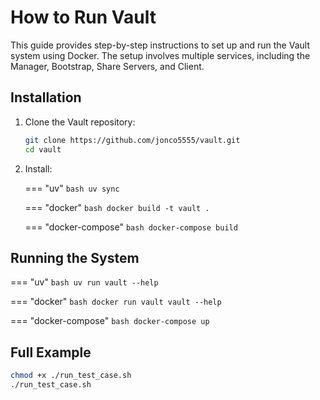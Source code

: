 # How to Run Vault

This guide provides step-by-step instructions to set up and run the Vault system using Docker. The setup involves multiple services, including the Manager, Bootstrap, Share Servers, and Client.

## Installation
1. Clone the Vault repository:
   ```bash
   git clone https://github.com/jonco5555/vault.git
   cd vault
   ```

2. Install:

    === "uv"
        ```bash
        uv sync
        ```

    === "docker"
        ```bash
        docker build -t vault .
        ```

    === "docker-compose"
        ```bash
        docker-compose build
        ```

## Running the System
=== "uv"
    ```bash
    uv run vault --help
    ```

=== "docker"
    ```bash
    docker run vault vault --help
    ```

=== "docker-compose"
    ```bash
    docker-compose up
    ```

## Full Example
```bash
chmod +x ./run_test_case.sh
./run_test_case.sh
```
